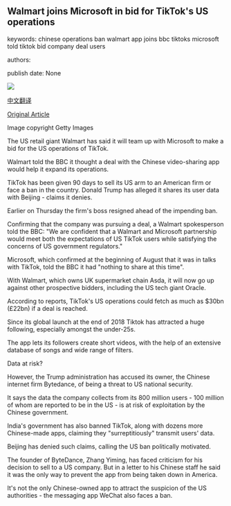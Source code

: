 ## Walmart joins Microsoft in bid for TikTok's US operations

keywords: chinese operations ban walmart app joins bbc tiktoks microsoft told tiktok bid company deal users

authors: 

publish date: None

![](https://ichef.bbci.co.uk/news/1024/branded_news/4E06/production/_114147991_microsoft_tiktok_walmart_index.jpg)

[中文翻译](Walmart%20joins%20Microsoft%20in%20bid%20for%20TikTok%27s%20US%20operations_zh.md)

[Original Article](https://www.bbc.com/news/business-53933534)

Image copyright Getty Images

The US retail giant Walmart has said it will team up with Microsoft to make a bid for the US operations of TikTok.

Walmart told the BBC it thought a deal with the Chinese video-sharing app would help it expand its operations.

TikTok has been given 90 days to sell its US arm to an American firm or face a ban in the country. Donald Trump has alleged it shares its user data with Beijing - claims it denies.

Earlier on Thursday the firm's boss resigned ahead of the impending ban.

Confirming that the company was pursuing a deal, a Walmart spokesperson told the BBC: "We are confident that a Walmart and Microsoft partnership would meet both the expectations of US TikTok users while satisfying the concerns of US government regulators."

Microsoft, which confirmed at the beginning of August that it was in talks with TikTok, told the BBC it had "nothing to share at this time".

With Walmart, which owns UK supermarket chain Asda, it will now go up against other prospective bidders, including the US tech giant Oracle.

According to reports, TikTok's US operations could fetch as much as $30bn (£22bn) if a deal is reached.

Since its global launch at the end of 2018 Tiktok has attracted a huge following, especially amongst the under-25s.

The app lets its followers create short videos, with the help of an extensive database of songs and wide range of filters.

Data at risk?

However, the Trump administration has accused its owner, the Chinese internet firm Bytedance, of being a threat to US national security.

It says the data the company collects from its 800 million users - 100 million of whom are reported to be in the US - is at risk of exploitation by the Chinese government.

India's government has also banned TikTok, along with dozens more Chinese-made apps, claiming they "surreptitiously" transmit users' data.

Beijing has denied such claims, calling the US ban politically motivated.

The founder of ByteDance, Zhang Yiming, has faced criticism for his decision to sell to a US company. But in a letter to his Chinese staff he said it was the only way to prevent the app from being taken down in America.

It's not the only Chinese-owned app to attract the suspicion of the US authorities - the messaging app WeChat also faces a ban.